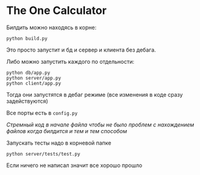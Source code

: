 # The One Calculator


Билдить можно находясь в корне:
```
python build.py
```
Это просто запустит и бд и сервер и клиента без дебага.

Либо можно запустить каждого по отдельности:
```
python db/app.py
python server/app.py
python client/app.py
```
Тогда они запустятся в дебаг режиме (все изменения в коде сразу задействуются)


Все порты есть в `config.py` 


*Стремный код в начале файла чтобы не было проблем с нахождением файлов когда билдится и тем и тем способом*


Запускать тесты надо в корневой папке 
```
python server/tests/test.py
```
Если ничего не написал значит все хорошо прошло